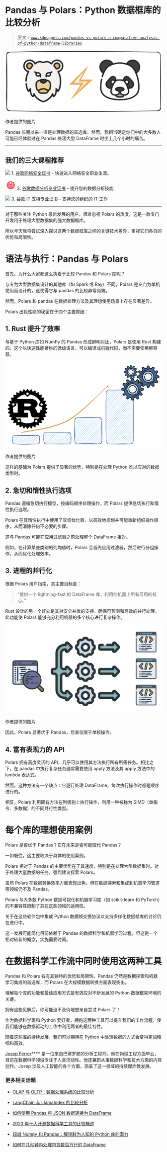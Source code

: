 # Pandas 与 Polars：Python 数据框库的比较分析

> 原文：[`www.kdnuggets.com/pandas-vs-polars-a-comparative-analysis-of-python-dataframe-libraries`](https://www.kdnuggets.com/pandas-vs-polars-a-comparative-analysis-of-python-dataframe-libraries)

![Pandas 与 Polars：Python 数据框库的比较分析](img/ca1a80f423fc593f1f6737ac93380a5f.png)

作者提供的图片

Pandas 长期以来一直是处理数据的首选库。然而，我相当确定你们中的大多数人可能已经体验过在 Pandas 处理大型 DataFrame 时坐上几个小时的痛苦。

* * *

## 我们的三大课程推荐

![](img/0244c01ba9267c002ef39d4907e0b8fb.png) 1\. [谷歌网络安全证书](https://www.kdnuggets.com/google-cybersecurity) - 快速进入网络安全职业生涯。

![](img/e225c49c3c91745821c8c0368bf04711.png) 2\. [谷歌数据分析专业证书](https://www.kdnuggets.com/google-data-analytics) - 提升您的数据分析技能

![](img/0244c01ba9267c002ef39d4907e0b8fb.png) 3\. [谷歌 IT 支持专业证书](https://www.kdnuggets.com/google-itsupport) - 支持您的组织的 IT 工作

* * *

对于那些关注 Python 最新发展的用户，很难忽视 Polars 的热度，这是一款专门开发用于处理大型数据集的强大数据框库。

所以今天我将尝试深入探讨这两个数据框库之间的关键技术差异，审视它们各自的优势和局限性。

# 语法与执行：Pandas 与 Polars

首先，为什么大家都这么执着于比较 Pandas 和 Polars 库呢？

与专为大型数据集设计的其他库（如 Spark 或 Ray）不同，Polars 是专门为单机使用而设计的，这使得它与 pandas 的比较非常频繁。

然而，Polars 和 pandas 在数据处理方法及其理想使用场景上存在显著差异。

Polars 出色性能的秘密在于四个主要原因：

## 1\. Rust 提升了效率

与基于 Python 库如 NumPy 的 Pandas 形成鲜明对比，Polars 是使用 Rust 构建的。这个以快速性能著称的低级语言，可以编译成机器代码，而不需要使用解释器。

![Pandas 与 Polars：Python 数据框库的比较分析](img/ab6f749f2dc6c630d51166e9acece8dd.png)

作者提供的图片

这样的基础为 Polars 提供了显著的优势，特别是在处理 Python 难以应对的数据类型时。

## 2\. 急切和惰性执行选项

Pandas 遵循急切执行模型，按编码顺序处理操作，而 Polars 提供急切执行和惰性执行选项。

Polars 在其惰性执行中使用了查询优化器，以高效地规划并可能重新组织操作顺序，从而消除任何不必要的步骤。

这与 Pandas 可能在应用过滤器之前处理整个 DataFrame 相对。

例如，在计算某些类别的列均值时，Polars 会首先应用过滤器，然后进行分组操作，从而优化处理效率。

## 3\. 进程的并行化

根据 Polars 用户指南，其主要目标是：

> “提供一个 lightning-fast 的 DataFrame 库，利用你机器上所有可用的核心。”

Rust 设计的另一个好处是其对安全并发的支持，确保可预测和高效的并行处理。此功能使 Polars 能够充分利用机器的多个核心进行复杂操作。

![Pandas 与 Polars：Python 数据帧库的比较分析](img/6852908fe27f6494efe73be1a1cd5812.png)

作者提供的图片

因此，Polars 显著优于 Pandas，后者仅限于单核操作。

## 4\. 富有表现力的 API

Polars 拥有高度灵活的 API，几乎可以使用其方法执行所有所需任务。相比之下，在 pandas 中执行复杂任务通常需要使用 apply 方法及其 apply 方法中的 lambda 表达式。

然而，这种方法有一个缺点：它逐行处理 DataFrame，每次执行操作时都是顺序进行的。

相反，Polars 利用固有方法在列级别上执行操作，利用一种被称为 SIMD（单指令、多数据）的不同并行性类型。

# 每个库的理想使用案例

Polars 是否优于 Pandas？它在未来是否可能取代 Pandas？

一如既往，这主要取决于具体的使用案例。

Polars 相对于 Pandas 的主要优势在于其速度，特别是在处理大型数据集时。对于处理大量数据的任务，强烈建议探索 Polars。

虽然 Polars 在数据转换效率方面表现出色，但在数据探索和集成到机器学习管道等领域仍不及 Pandas。

Polars 与大多数 Python 数据可视化和机器学习库（如 scikit-learn 和 PyTorch）的不兼容性限制了其在这些领域的适用性。

关于在这些软件包中集成 Python 数据帧交换协议以支持多样化数据帧库的讨论仍在进行中。

这一发展可能简化目前依赖于 Pandas 的数据科学和机器学习过程，但这是一个相对较新的概念，实施需要时间。

# 在数据科学工作流中同时使用这两种工具

Pandas 和 Polars 各有其独特的优势和局限性。Pandas 仍然是数据探索和机器学习集成的首选库，而 Polars 在大规模数据转换方面表现突出。

理解每个库的功能和最佳应用方式是有效应对不断发展的 Python 数据框架环境的关键。

拥有这些见解后，你可能迫不及待地想亲自尝试 Polars 了！

作为数据科学家和 Python 爱好者，拥抱这两种工具可以提升我们的工作流程，使我们能够在数据驱动的工作中利用两者的最佳特性。

随着这些库的持续发展，我们可以期待在 Python 中处理数据的方式会变得更加精细和高效。

**[](https://www.linkedin.com/in/josep-ferrer-sanchez/)**[Josep Ferrer](https://www.linkedin.com/in/josep-ferrer-sanchez)**** 是一位来自巴塞罗那的分析工程师。他在物理工程方面毕业，目前在数据科学领域专注于人类流动性。他还兼职从事数据科学和技术方面的内容创作。Josep 涉及人工智能的各个方面，涵盖了这一领域的持续爆炸性发展。

### 更多相关话题

+   [OLAP 与 OLTP：数据处理系统的比较分析](https://www.kdnuggets.com/2023/08/olap-oltp-comparative-analysis-data-processing-systems.html)

+   [LangChain 与 LlamaIndex 的比较分析](https://www.kdnuggets.com/comparative-analysis-of-langchain-and-llamaindex)

+   [如何使用 Pandas 将 JSON 数据转换为 DataFrame](https://www.kdnuggets.com/how-to-convert-json-data-into-a-dataframe-with-pandas)

+   [2023 年十大开源数据科学工具的比较概述](https://www.kdnuggets.com/a-comparative-overview-of-the-top-10-open-source-data-science-tools-in-2023)

+   [超越 Numpy 和 Pandas：解锁鲜为人知的 Python 库的潜力](https://www.kdnuggets.com/2023/08/beyond-numpy-pandas-unlocking-potential-lesserknown-python-libraries.html)

+   [如何在几秒钟内处理包含数百万行的 DataFrame](https://www.kdnuggets.com/2022/01/process-dataframe-millions-rows-seconds.html)
